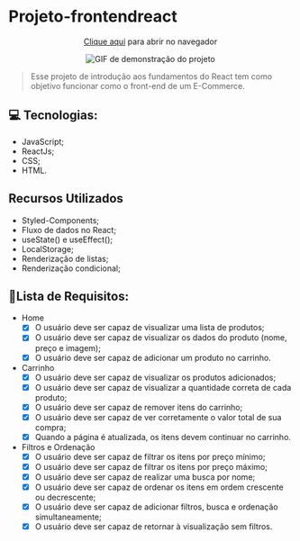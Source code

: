 # Projeto-frontendreact

<div align="center">
<p><a href="#">Clique aqui</a> para abrir no navegador<p/>
<img src="#" alt="GIF de demonstração do projeto">
</div>

> Esse projeto de introdução aos fundamentos do React tem como objetivo funcionar como o front-end de um E-Commerce.

## 💻 Tecnologias: 
* JavaScript;
* ReactJs;
* CSS;
* HTML.

## Recursos Utilizados 
* Styled-Components;
* Fluxo de dados no React;
* useState() e useEffect();
* LocalStorage;
* Renderização de listas;
* Renderização condicional;

## 📝Lista de Requisitos:
- Home 
    - [x]  O usuário deve ser capaz de visualizar uma lista de produtos;
    - [x]  O usuário deve ser capaz de visualizar os dados do produto (nome, preço e imagem);
    - [x]  O usuário deve ser capaz de adicionar um produto no carrinho.
- Carrinho
    - [x]  O usuário deve ser capaz de visualizar os produtos adicionados;
    - [x]  O usuário deve ser capaz de visualizar a quantidade correta de cada produto;
    - [x]  O usuário deve ser capaz de remover itens do carrinho;
    - [x]  O usuário deve ser capaz de ver corretamente o valor total de sua compra;
    - [x]  Quando a página é atualizada, os itens devem continuar no carrinho.
- Filtros e Ordenação
    - [x]  O usuário deve ser capaz de filtrar os itens por preço mínimo;
    - [x]  O usuário deve ser capaz de filtrar os itens por preço máximo;
    - [x]  O usuário deve ser capaz de realizar uma busca por nome;
    - [x]  O usuário deve ser capaz de ordenar os itens em ordem crescente ou decrescente;
    - [x]  O usuário deve ser capaz de adicionar  filtros, busca e ordenação simultaneamente;
    - [x]  O usuário deve ser capaz de retornar à visualização sem filtros.
